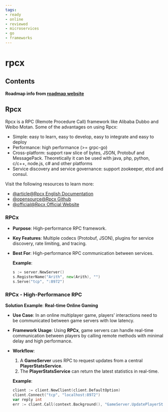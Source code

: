 ```yaml
---
tags:
- ready
- online
- reviewed
- microservices
- go
- frameworks
---
```


# rpcx

## Contents

__Roadmap info from [roadmap website](https://roadmap.sh/golang/go-microservices/rpcx)__

## Rpcx

Rpcx is a RPC (Remote Procedure Call) framework like Alibaba Dubbo and Weibo Motan. Some of the advantages on using Rpcx:

- Simple: easy to learn, easy to develop, easy to integrate and easy to deploy
- Performance: high performance (>= grpc-go)
- Cross-platform: support raw slice of bytes, JSON, Protobuf and MessagePack. Theoretically it can be used with java, php, python, c/c++, node.js, c# and other platforms
- Service discovery and service governance: support zookeeper, etcd and consul.

Visit the following resources to learn more:

- [@article@Rpcx English Documentation](https://en.doc.rpcx.io/)
- [@opensource@Rpcx Github](https://github.com/smallnest/rpcx)
- [@official@Rpcx Official Website](https://rpcx.io/)

### __RPCx__

- __Purpose__: High-performance RPC framework.
- __Key Features__: Multiple codecs (Protobuf, JSON), plugins for service discovery, rate limiting, and tracing.
- __Best For__: High-performance RPC communication between services.

   __Example__:

   ```go
   s := server.NewServer()
   s.RegisterName("Arith", new(Arith), "")
   s.Serve("tcp", ":8972")
   ```

### __RPCx__ - High-Performance RPC

   __Solution Example__: __Real-time Online Gaming__

- __Use Case__: In an online multiplayer game, players’ interactions need to be communicated between game servers with low latency.
- __Framework Usage__: Using __RPCx__, game servers can handle real-time communication between players by calling remote methods with minimal delay and high performance.
- __Workflow__:
     1. A __GameServer__ uses RPC to request updates from a central __PlayerStatsService__.
     2. The __PlayerStatsService__ can return the latest statistics in real-time.

   __Example__:

   ```go
   client := client.NewClient(client.DefaultOption)
   client.Connect("tcp", "localhost:8972")
   var reply int
   err := client.Call(context.Background(), "GameServer.UpdatePlayerStats", &args, &reply)
   ```
